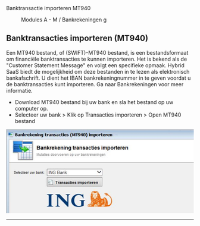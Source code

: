 <properties>
	<page>
		<title>Banktransactie importeren MT940</title>
		<description>Banktransactie importeren MT940</description>
	</page>
	<menu>
		<position>Modules A - M / Bankrekeningen </position> 
		<title>Banktransactie importeren MT940</title>
		<sort>g</sort>
	</menu>
</properties>

## Banktransacties importeren (MT940) ##

Een MT940 bestand, of (SWIFT)-MT940 bestand, is een bestandsformaat om financiële banktransacties te kunnen importeren. Het is bekend als de "Customer Statement Message" en volgt een specifieke opmaak. Hybrid SaaS biedt de mogelijkheid om deze bestanden in te lezen als elektronisch bankafschrift.
U dient het IBAN bankrekeningnummer in te geven voordat u de banktransacties kunt importeren. Ga naar Bankrekeningen voor meer informatie.

- Download MT940 bestand bij uw bank en sla het bestand op uw computer op.
- Selecteer uw bank > Klik op Transacties importeren > Open MT940 bestand  

![](images/bankrekening-transactieimportmt940.JPG)

----------
